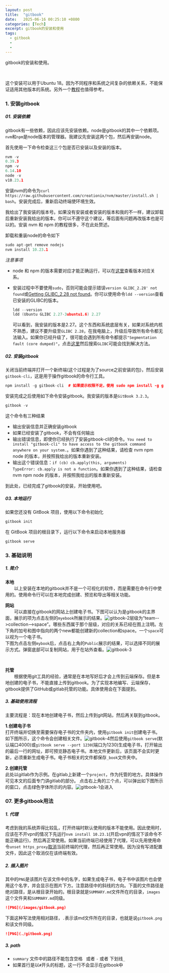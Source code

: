 ```yaml
---
layout: post
title:  "gitbook"
date:   2025-06-16 00:25:10 +0800
categories: [Tech]
excerpt: gitbook的安装和使用
tags:
  - gitbook
  - 
  - 
---
```


gitbook的安装和使用。

<br />

这个安装可以用于Ubuntu 18。因为不同程序和系统之间复杂的依赖关系，不能保证适用其他版本的系统。另外一个[教程](https://zhuanlan.zhihu.com/p/343053359)也值得参考。

### 1. 安装gitbook

##### 01. 安装依赖

gitbook有一些依赖，因此应该先安装依赖。node是gitbook的其中一个依赖项。`nvm`和`npm`是node版本的管理器。我建议先安装这两个包，然后再安装node。

首先使用一下命令检查这三个包是否已安装以及安装的版本。

```C++
nvm -v
0.39.3
npm -v
6.14.10
node -v
v10.23.1
```

安装nvm的命令为`curl https://raw.githubusercontent.com/creationix/nvm/master/install.sh | bash`。安装完成后，重新启动终端使环境生效。

我给出了我安装的版本号。如果没有安装或者安装的版本和我的不一样，建议卸载后重新安装我给出的版本。你可以不遵守这个建议，等后面有问题再改版本也是可以的。安装 nvm 和  npm 的教程很多，不在此处赘述。

卸载和重装node的命令如下

```C++
sudo apt-get remove nodejs
nvm install 10.23.1
```

*注意事项*

* node 和 npm 的版本需要对应才能正确运行，可以在[这里](https://nodejs.org/zh-cn/download/releases/)查看版本对应关系。
* 安装过程中不要使用`sudo`，否则可能会提示错误`version GLIBC_2.28' not found`或[Getting GLIBC_2.28 not found](https://stackoverflow.com/questions/72921215/getting-glibc-2-28-not-found)。你可以使用命令`ldd --version`查看已安装的GLIBC的版本。

  ```C++
  ldd --version
  ldd (Ubuntu GLIBC 2.27-3ubuntu1.6) 2.27
  ```

  可以看到，我安装的版本是2.27。这个东西和系统底层有关，如果对系统内核不熟悉，建议不要升级至`GLIBC 2.28`，在我电脑上，升级后导致所有命令都无法输入。如果你已经升级了，很可能会遇到所有命令都提示`"Segmentation fault (core dumped)"`，点击[这里](http://blue-stone.top/blog/linux%E5%AD%A6%E4%B9%A0/)然后搜索`GLIBC`可能会找到解决方法。

##### 02. 安装gitbook

关闭当前终端并打开一个新终端(这个过程是为了source之前安装的包)，然后安装`gitbook-cli`，这是用于操作gitbook的命令行工具。

```C++
npm install -g gitbook-cli  # 如果提示权限不足，使用 sudo npm install -g gitbook-cli
```

安装完成之后使用如下命令安装gitbook。我安装的版本是`GitBook 3.2.3`。

```C++
gitbook -v
```

这个命令有三种结果

* 输出安装信息并正确安装gitbook
* 如果已经安装了gitbook，不会有任何输出
* 输出错误信息，即使你已经执行了安装gitbook-cli的命令。`You need to install "gitbook-cli" to have access to the gitbook command anywhere on your system.`。如果你遇到了这种结果，请检查 nvm npm node 的版本，并按照我给出的版本重新安装。
* 输出这个错误信息：`if (cb) cb.apply(this, arguments)                  TypeError: cb.apply is not a function`。如果你遇到了这种结果，请检查 nvm npm node 的版本，并按照我给出的版本重新安装。<br />

到此处，已经完成了gitbook的安装，开始使用吧。

##### 03. 本地运行

如果您还没有 GitBook 项目，使用以下命令初始化

```bash
gitbook init
```

在 GitBook 项目的根目录下，运行以下命令来启动本地服务器

```bash
gitbook serve
```

### 3. 基础说明

##### 1. 简介

**本地**<br />
&emsp;&emsp;以上安装在本地的gitbook并不是一个可视化的软件，而是需要在命令行中使用的。使用命令行可以在本地完成创建、预览和导出等相关功能。<br />

**网站**<br />
&emsp;&emsp;可以直接在gitbook的网站上创建电子书。下图可以认为是gitbook的主界面，展示的项为点击左侧的`myebook`所展示的结果。![gitbook-2](/assets/images/posts/git/gitbook-2.png)层级为“team-->collection-->space”。哪些东西属于那个层级，对应的关系已经在图上注明。左下角的加号和图中指向的两个new都能创建新的collection和space。一个`space`可以视为一个电子书。<br />
下图为点击左侧`mybook`后，点击右上角的`Public`展示的结果，可以选择不同的展示方式。弹窗底部可以复制网站，用于在站外查看。![gitbook-3](/assets/images/posts/git/gitbook-3.png)

<br />

**托管**<br />
&emsp;&emsp;根据使用git工具的经验，通常是在本地写好后才会上传到云端保存。但是本地创建的电子书，不能直接上传到gitbook。为了实现本地编写、云端保存，gitbook提供了GitHub或gitlab托管的功能。具体使用会在下面提到。
<br />

##### 3. 基础使用流程

主要流程是：现在本地创建电子书，然后上传到git网站，然后再关联到gitbook。<br />

**1.创建电子书**<br />
打开终端并切换至需要保存电子书的文件夹内，使用`gitbook init`创建电子书。如下图所示，这个命令会创建相关文件。![gitbook-4](/assets/images/posts/git/gitbook-4.png)然后使用`gitbook serve`(默认端口4000)或`gitbook serve --port 1230`(端口为1230)生成电子书，打开输出的最后一行的网址，即可预览静态电子书。本地文件更新后，该页面不会实时更新，必须重新生成电子书。电子书相关的文件都保存`_book`文件夹中。

**2.创建托管**<br />
此处以gitlab作为示例。在gitlab上新建一个`project`，作为托管的地方。具体操作可见本文的后面专门讲gitlab的部分。
点击右上角的三个点，可以弹出如下图所示的窗口，点击绿色字体所示的内容。![gitbook-1](/assets/images/posts/git/gitbook-1.png)会进入

### 07. 更多gitbook用法

##### 1. 代理

考虑到我的系统弄得比较乱，打开终端时默认使用的版本不能使用。因此使用时，应该在不开vpn的情况下先运行`nvm install 10.23.1`(开启vpn的情况下该命令不能正确运行)，然后再正常使用。如果当前终端已经使用了代理，可以先用使用命令`unset https_proxy`[取消](https://www.jianshu.com/p/ceb64b97bb5f)当前终端的代理，然后再正常使用。因为没有写进配置文件，因此这个取消仅在该终端有效。

##### 2. 插入图片

其中的`PNG`是该图片在该文件中的名字，如果生成电子书，电子书中该图片也会使用这个名字，并会显示在图片下方。注意路径中的斜线的方向。下面的文件路径是绝对路径，是从根目录开始的。根目录就是`SUMMARY.md`文件所在的目录，`images`这个文件夹和`SUMMARY.md`同级。

```md
![PNG](/images/gitbook.png)
```

下面这种写法使用相对路径，`.`表示该md文件所在的目录，也就是说`gitbook.png`和该文件同级。

```md
![PNG](./gitbook.png)
```

##### 3. path

* `summary` 文件中的路径不能包含空格` ` 或者 `-` 或者 下划线`_`
* 如果首行是以`#`开头的标题，这一行不会显示在gitbook中
